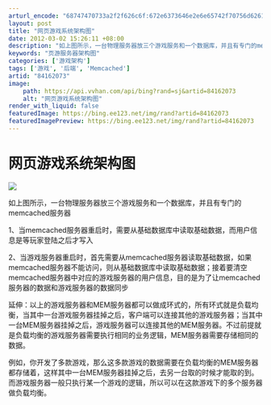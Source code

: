 ```yaml
---
arturl_encode: "68747470733a2f2f626c6f:672e6373646e2e6e65742f70756d6261613531323033383839:2f61727469636c652f64657461696c732f3834313632303733"
layout: post
title: "网页游戏系统架构图"
date: 2012-03-02 15:26:11 +08:00
description: "如上图所示，一台物理服务器放三个游戏服务和一个数据库，并且有专门的memcached服务器1、当me"
keywords: "页游服务器架构图"
categories: ['游戏架构']
tags: ['游戏', '后端', 'Memcached']
artid: "84162073"
image:
    path: https://api.vvhan.com/api/bing?rand=sj&artid=84162073
    alt: "网页游戏系统架构图"
render_with_liquid: false
featuredImage: https://bing.ee123.net/img/rand?artid=84162073
featuredImagePreview: https://bing.ee123.net/img/rand?artid=84162073
---
```


# 网页游戏系统架构图

![](https://i-blog.csdnimg.cn/blog_migrate/044a294bf9f91b937b5bdbf702bf5c37.jpeg)

如上图所示，一台物理服务器放三个游戏服务和一个数据库，并且有专门的memcached服务器

1、当memcached服务器重启时，需要从基础数据库中读取基础数据，而用户信息是等玩家登陆之后才写入

2、当游戏服务器重启时，首先需要从memcached服务器读取基础数据，如果memcached服务器不能访问，则从基础数据库中读取基础数据；接着要清空memcached服务器中对应的游戏服务器的用户信息，目的是为了让memcached服务器的数据和游戏服务器的数据同步

延伸：以上的游戏服务器和MEM服务器都可以做成环式的，所有环式就是负载均衡，当其中一台游戏服务器挂掉之后，客户端可以连接其他的游戏服务器；当其中一台MEM服务器挂掉之后，游戏服务器可以连接其他的MEM服务器。不过前提就是负载均衡的游戏服务器需要执行相同的业务逻辑，MEM服务器需要存储相同的数据。

例如，你开发了多款游戏，那么这多款游戏的数据需要在负载均衡的MEM服务器都存储着，这样其中一台MEM服务器挂掉之后，去另一台取的时候才能取的到。而游戏服务器一般只执行某一个游戏的逻辑，所以可以在这款游戏下的多个服务器做负载均衡。